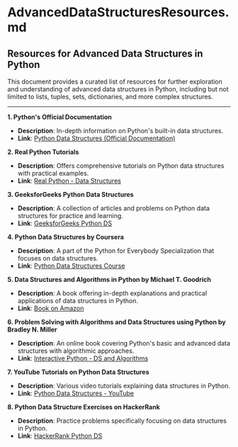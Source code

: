 # AdvancedDataStructuresResources.md

## Resources for Advanced Data Structures in Python

This document provides a curated list of resources for further exploration and understanding of advanced data structures in Python, including but not limited to lists, tuples, sets, dictionaries, and more complex structures.

---

**1. Python's Official Documentation**

- **Description**: In-depth information on Python's built-in data structures.
- **Link**: [Python Data Structures (Official Documentation)](https://docs.python.org/3/tutorial/datastructures.html)

**2. Real Python Tutorials**

- **Description**: Offers comprehensive tutorials on Python data structures with practical examples.
- **Link**: [Real Python - Data Structures](https://realpython.com/tutorials/data-structures/)

**3. GeeksforGeeks Python Data Structures**

- **Description**: A collection of articles and problems on Python data structures for practice and learning.
- **Link**: [GeeksforGeeks Python DS](https://www.geeksforgeeks.org/python-data-structures/)

**4. Python Data Structures by Coursera**

- **Description**: A part of the Python for Everybody Specialization that focuses on data structures.
- **Link**: [Python Data Structures Course](https://www.coursera.org/learn/python-data)

**5. Data Structures and Algorithms in Python by Michael T. Goodrich**

- **Description**: A book offering in-depth explanations and practical applications of data structures in Python.
- **Link**: [Book on Amazon](https://www.amazon.com/Data-Structures-Algorithms-Python-Goodrich/dp/1118290275)

**6. Problem Solving with Algorithms and Data Structures using Python by Bradley N. Miller**

- **Description**: An online book covering Python's basic and advanced data structures with algorithmic approaches.
- **Link**: [Interactive Python - DS and Algorithms](https://runestone.academy/runestone/books/published/pythonds/index.html)

**7. YouTube Tutorials on Python Data Structures**

- **Description**: Various video tutorials explaining data structures in Python.
- **Link**: [Python Data Structures - YouTube](https://www.youtube.com/results?search_query=python+data+structures)

**8. Python Data Structure Exercises on HackerRank**

- **Description**: Practice problems specifically focusing on data structures in Python.
- **Link**: [HackerRank Python DS](https://www.hackerrank.com/domains/tutorials/10-days-of-python)
